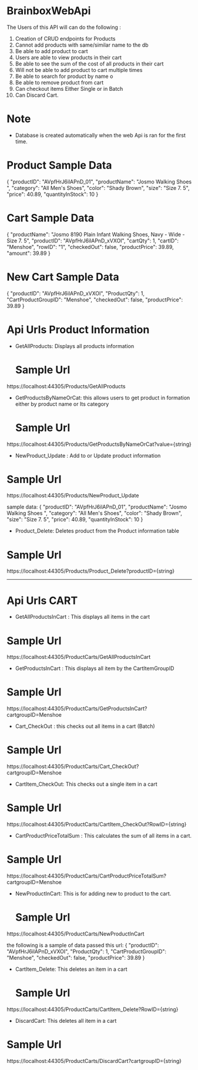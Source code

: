 # BrainboxWebApi
The Users of this API will can do the following :
1. Creation of CRUD endpoints for Products
2. Cannot add products with same/similar name to the db
3. Be able to add product to cart
4. Users are able to view products in their cart
5. Be able to see the sum of the cost of all products in their cart
6. Will not be able to add product to cart multiple times
7. Be  able to search for product by name o
8. Be able to remove product from cart
9. Can checkout items Either Single or in Batch
10. Can Discard Cart.

# Note

- Database is created automatically when the web Api is ran for the first time.

# Product Sample Data

{
    "productID": "AVpfHrJ6ilAPnD_01",
    "productName": "Josmo Walking Shoes ",
    "category": "All Men's Shoes",
    "color": "Shady Brown",
    "size": "Size 7. 5",
    "price": 40.89,
    "quantityInStock": 10
  }

  # Cart Sample Data
  {
    "productName": "Josmo 8190 Plain Infant Walking Shoes, Navy - Wide - Size 7. 5",
    "productID": "AVpfHrJ6ilAPnD_xVXOI",
    "cartQty": 1,
    "cartID": "Menshoe",
    "rowID": "1",
    "checkedOut": false,
    "productPrice": 39.89,
    "amount": 39.89
  }
  # New Cart Sample Data
   {
    "productID": "AVpfHrJ6ilAPnD_xVXOI",
    "ProductQty": 1,
    "CartProductGroupID": "Menshoe",
    "checkedOut": false,
    "productPrice": 39.89
  }

# Api Urls Product Information
- GetAllProducts: Displays all products information
  # Sample Url
 https://localhost:44305/Products/GetAllProducts

- GetProductsByNameOrCat: this allows users to get product in formation either by product name or Its category
  # Sample Url
 https://localhost:44305/Products/GetProductsByNameOrCat?value={string}

- NewProduct_Update : Add to or Update  product information

 # Sample Url
 https://localhost:44305/Products/NewProduct_Update

 sample data:
  {
    "productID": "AVpfHrJ6ilAPnD_01",
    "productName": "Josmo Walking Shoes ",
    "category": "All Men's Shoes",
    "color": "Shady Brown",
    "size": "Size 7. 5",
    "price": 40.89,
    "quantityInStock": 10
  }
- Product_Delete: Deletes product from the Product information table
 # Sample Url
 https://localhost:44305/Products/Product_Delete?productID={string}

- -----------------------------------------------------------------------


# Api Urls CART
- GetAllProductsInCart : This displays all items in the cart
 # Sample Url
 https://localhost:44305/ProductCarts/GetAllProductsInCart
 

- GetProductsInCart : This displays all item by the CartItemGroupID
 # Sample Url
 https://localhost:44305/ProductCarts/GetProductsInCart?cartgroupID=Menshoe

- Cart_CheckOut : this checks out all items in a cart (Batch)
 # Sample Url
 https://localhost:44305/ProductCarts/Cart_CheckOut?cartgroupID=Menshoe

- CartItem_CheckOut: This checks out a single item in a cart
 # Sample Url
 https://localhost:44305/ProductCarts/CartItem_CheckOut?RowID={string}

 - CartProductPriceTotalSum : This calculates the sum of all items in a cart.
  # Sample Url
 https://localhost:44305/ProductCarts/CartProductPriceTotalSum?cartgroupID=Menshoe

- NewProductInCart: This is for adding new to product to the cart.
  # Sample Url
 https://localhost:44305/ProductCarts/NewProductInCart

  the following is a sample of data passed this url:
  {
    "productID": "AVpfHrJ6ilAPnD_xVXOI",
    "ProductQty": 1,
    "CartProductGroupID": "Menshoe",
    "checkedOut": false,
    "productPrice": 39.89
  }
- CartItem_Delete: This deletes an item in a cart
  # Sample Url
 https://localhost:44305/ProductCarts/CartItem_Delete?RowID={string}

 - DiscardCart: This deletes all item in a cart
  # Sample Url
 https://localhost:44305/ProductCarts/DiscardCart?cartgroupID={string}




 